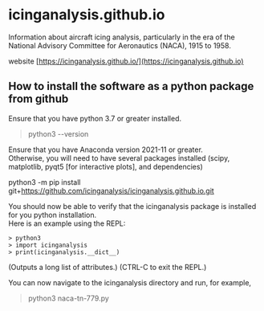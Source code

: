 # icinganalysis.github.io
Information about aircraft icing analysis, particularly in the era of the National Advisory Committee for Aeronautics 
(NACA), 1915 to 1958.

website [https://icinganalysis.github.io/](https://icinganalysis.github.io)

## How to install the software as a python package from github  

Ensure that you have python 3.7 or greater installed.
>python3 --version  

Ensure that you have Anaconda version 2021-11 or greater.  
Otherwise, you will need to have several packages installed (scipy, matplotlib, pyqt5 [for interactive plots], and dependencies)

python3 -m pip install git+https://github.com/icinganalysis/icinganalysis.github.io.git  

You should now be able to verify that the icinganalysis package is installed for you python installation.  
Here is an example using the REPL:  
```
> python3  
> import icinganalysis  
> print(icinganalysis.__dict__)  
```
(Outputs a long list of attributes.)
(CTRL-C to exit the REPL.)

You can now navigate to the icinganalysis directory and run, for example, 
> python3 naca-tn-779.py  

